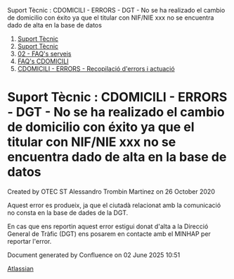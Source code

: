 Suport Tècnic : CDOMICILI - ERRORS - DGT - No se ha realizado el cambio de domicilio con éxito ya que el titular con NIF/NIE xxx no se encuentra dado de alta en la base de datos  

1.  [Suport Tècnic](index.html)
2.  [Suport Tècnic](13893782.html)
3.  [02 - FAQ's serveis](26313393.html)
4.  [FAQ's CDOMICILI](28705548.html)
5.  [CDOMICILI - ERRORS - Recopilació d'errors i actuació](36340023.html)

Suport Tècnic : CDOMICILI - ERRORS - DGT - No se ha realizado el cambio de domicilio con éxito ya que el titular con NIF/NIE xxx no se encuentra dado de alta en la base de datos
=================================================================================================================================================================================

Created by OTEC ST Alessandro Trombin Martinez on 26 October 2020

Aquest error es produeix, ja que el ciutadà relacionat amb la comunicació no consta en la base de dades de la DGT. 

En cas que ens reportin aquest error estigui donat d'alta a la Direcció General de Tràfic (DGT) ens posarem en contacte amb el MINHAP per reportar l'error. 

Document generated by Confluence on 02 June 2025 10:51

[Atlassian](http://www.atlassian.com/)